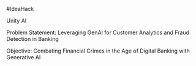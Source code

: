 #IdeaHack

Unity AI

Problem Statement: Leveraging GenAI for Customer Analytics and Fraud Detection in Banking


Objective: Combating Financial Crimes in the Age of Digital Banking with Generative AI
